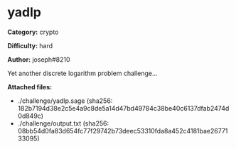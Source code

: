 # yadlp

**Category:** crypto

**Difficulty:** hard

**Author:** joseph#8210

Yet another discrete logarithm problem challenge...

**Attached files:**
- ./challenge/yadlp.sage (sha256: 182b7194d38e2c5e4a9c8de5a14d47bd49784c38be40c6137dfab2474d0d849c)
- ./challenge/output.txt (sha256: 08bb54d0fa83d654fc77f29742b73deec53310fda8a452c4181bae2677133095)
